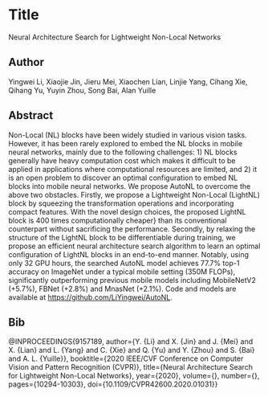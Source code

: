 # Title
Neural Architecture Search for Lightweight Non-Local Networks

## Author
Yingwei Li, Xiaojie Jin, Jieru Mei, Xiaochen Lian, Linjie Yang, Cihang Xie, Qihang Yu, Yuyin Zhou, Song Bai, Alan Yuille

## Abstract
Non-Local (NL) blocks have been widely studied in various vision tasks. However, it has been rarely explored to embed the NL blocks in mobile neural networks, mainly due to the following challenges: 1) NL blocks generally have heavy computation cost which makes it difficult to be applied in applications where computational resources are limited, and 2) it is an open problem to discover an optimal configuration to embed NL blocks into mobile neural networks. We propose AutoNL to overcome the above two obstacles. Firstly, we propose a Lightweight Non-Local (LightNL) block by squeezing the transformation operations and incorporating compact features. With the novel design choices, the proposed LightNL block is 400 times computationally cheaper} than its conventional counterpart without sacrificing the performance. Secondly, by relaxing the structure of the LightNL block to be differentiable during training, we propose an efficient neural architecture search algorithm to learn an optimal configuration of LightNL blocks in an end-to-end manner. Notably, using only 32 GPU hours, the searched AutoNL model achieves 77.7% top-1 accuracy on ImageNet under a typical mobile setting (350M FLOPs), significantly outperforming previous mobile models including MobileNetV2 (+5.7%), FBNet (+2.8%) and MnasNet (+2.1%). Code and models are available at https://github.com/LiYingwei/AutoNL.

## Bib
@INPROCEEDINGS{9157189,  author={Y. {Li} and X. {Jin} and J. {Mei} and X. {Lian} and L. {Yang} and C. {Xie} and Q. {Yu} and Y. {Zhou} and S. {Bai} and A. L. {Yuille}},  booktitle={2020 IEEE/CVF Conference on Computer Vision and Pattern Recognition (CVPR)},   title={Neural Architecture Search for Lightweight Non-Local Networks},   year={2020},  volume={},  number={},  pages={10294-10303},  doi={10.1109/CVPR42600.2020.01031}}
